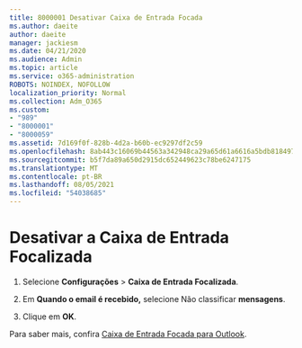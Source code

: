 ```yaml
---
title: 8000001 Desativar Caixa de Entrada Focada
ms.author: daeite
author: daeite
manager: jackiesm
ms.date: 04/21/2020
ms.audience: Admin
ms.topic: article
ms.service: o365-administration
ROBOTS: NOINDEX, NOFOLLOW
localization_priority: Normal
ms.collection: Adm_O365
ms.custom:
- "989"
- "8000001"
- "8000059"
ms.assetid: 7d169f0f-828b-4d2a-b60b-ec9297df2c59
ms.openlocfilehash: 8ab443c16069b44563a342948ca29a65d61a6616a5bdb8184978e70191eebcbc
ms.sourcegitcommit: b5f7da89a650d2915dc652449623c78be6247175
ms.translationtype: MT
ms.contentlocale: pt-BR
ms.lasthandoff: 08/05/2021
ms.locfileid: "54038685"
---
```

# <a name="turn-off-focused-inbox"></a>Desativar a Caixa de Entrada Focalizada

1. Selecione **Configurações** \> **Caixa de Entrada Focalizada**.  

2. Em **Quando o email é recebido,** selecione Não classificar **mensagens**.

3. Clique em **OK**.

Para saber mais, confira [Caixa de Entrada Focada para Outlook](https://support.office.com/article/f445ad7f-02f4-4294-a82e-71d8964e3978?wt.mc_id=Office_Outlook_com_Alchemy).
